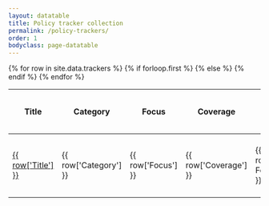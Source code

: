 ```yaml
---
layout: datatable
title: Policy tracker collection
permalink: /policy-trackers/
order: 1
bodyclass: page-datatable
---
```


<table>
  {% for row in site.data.trackers %}
    {% if forloop.first %}
    <thead>
      <tr>
        <th>Title</th>
        <th>Category</th>
        <th>Focus</th>
        <th>Coverage</th>
        <th>Data Format</th>
        <th>Author</th>
        <th>Target Population</th>
        <th>Sampling Method</th>
        <th>Time</th>
        <th>Interval of Data Collection</th>
        <th>Individual Level Data from Pre-COVID</th>
        <th>Number of Observations</th>
        <th>Micro Data Availablity</th>
        <th class="type">Type</th>
        <th>Level of Observation</th>
      </tr>
    </thead>
    {% else %}
    <tbody>
      <tr>
        <td>
          <a href="{{row['link']}}">
            {{ row['Title'] }}
          </a>
        </td>
        <td class="category">
          {{ row['Category'] }}
        </td>
        <td class="focus">
          {{ row['Focus'] }}
        </td>
        <td class="coverage">
          {{ row['Coverage'] }}
        </td>
        <td class="data-format">
          {{ row['Data Format'] }}
        </td>
        <td class="author">
          {{ row['By'] }}
        </td>
        <td class="target_population">
          {{ row['Target Population'] }}
        </td>
        <td class="target_population">
          {{ row['Sampling Method'] }}
        </td>
        <td class="time">
          {{ row['Time'] }}
        </td>
        <td class="data_collection_interval">
          {{ row['Interval of Data Collection'] }}
        </td>
        <td class="individual_level_data">
          {{ row['Availability of Individual Level Data from Pre-COVID'] }}
        </td>
        <td class="number_of_observations">
          {{ row['Number of Observations'] }}
        </td>
        <td class="micro_data_availability">
          {{ row['Micro Data Availablity'] }}
        </td>
        <td class="type">
          {{ row['Type'] }}
        </td>
        <td class="level_of_observation">
          {{ row['Level of Observation'] }}
        </td>
      </tr>
    </tbody>
    {% endif %}
  {% endfor %}
</table>